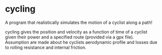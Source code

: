 # cycling

A program that realistically simulates the motion of a cyclist along a path!

cycling gives the position and velocity as a function of time of a cyclist given their power and a specified route (provided via a gpx file). Assumption are made about he cyclists aerodynamic profile and losses due to rolling resistance and internal friction.

